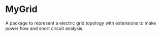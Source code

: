 # MyGrid
A package to represent a electric grid topology with extensions to make power flow and short circuit analysis.
